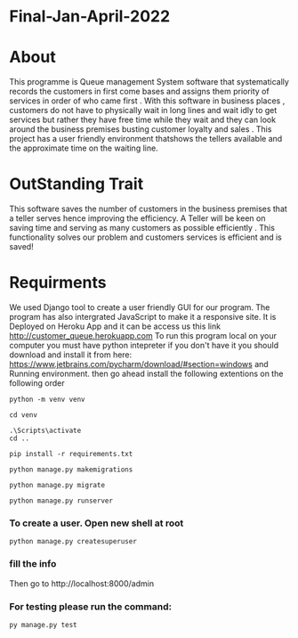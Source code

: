# Final-Jan-April-2022

# About

This programme is Queue management System software that systematically records the customers in first come bases and assigns them priority of services in order of who came first .
With this software in business places , customers do not have to physically wait in long lines and wait idly to get services but rather they have free time while they wait and they can look around the business premises busting customer loyalty and sales .
This project has a user friendly environment thatshows the tellers available and the approximate time on the waiting line.

# OutStanding Trait

This software saves the number of customers  in the business premises that a teller serves hence improving the efficiency. A Teller will be keen on saving time and serving as many customers as possible  efficiently .
This functionality solves our problem and customers services is efficient and is saved!

# Requirments

We used Django tool to create a user friendly GUI for our program.
The program has also intergrated JavaScript to make it a responsive site.
It is Deployed on Heroku App and it can be access us this link http://customer_queue.herokuapp.com
To run this program local on your computer you must have python intepreter if you don't have it you should download and install it from here: https://www.jetbrains.com/pycharm/download/#section=windows and Running environment. then go ahead install the following extentions on the following order
```
python -m venv venv

cd venv

.\Scripts\activate
cd ..

pip install -r requirements.txt

python manage.py makemigrations

python manage.py migrate

python manage.py runserver

```


### To create a user. Open new shell at root
```
python manage.py createsuperuser
```
### fill the info

Then go to http://localhost:8000/admin

### For testing please run the command:

```
py manage.py test
```
